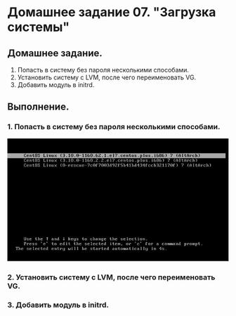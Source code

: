 # Домашнее задание 07. "Загрузка системы"

## Домашнее задание.

1. Попасть в систему без пароля несколькими способами.
2. Установить систему с LVM, после чего переименовать VG.
3. Добавить модуль в initrd.

## Выполнение.

### 1. Попасть в систему без пароля несколькими способами.

![меню загрузки](1-0.jpg)


### 2. Установить систему с LVM, после чего переименовать VG.



### 3. Добавить модуль в initrd.
